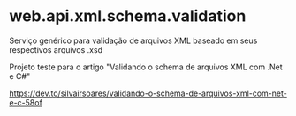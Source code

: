 # web.api.xml.schema.validation

Serviço genérico para validação de arquivos XML baseado em seus respectivos arquivos .xsd

Projeto teste para o artigo "Validando o schema de arquivos XML com .Net e C#"

https://dev.to/silvairsoares/validando-o-schema-de-arquivos-xml-com-net-e-c-58of

